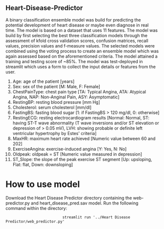## Heart-Disease-Predictor

A binary classification ensemble model was build for predicting the potential development of heart disease or maybe even diagnose in real time. The model is based on a dataset that uses 11 features. The model was build by first selecting the best three classification models through the assessment of kfold cross validation scores, confusion matrices, recall values, precision values and f-measure values. The selected models were combined using the voting process to create an ensemble model which was again assessed based on the aforementioned criteria. The model attained a training and testing score of ~85%. The model was test-deployed in streamlit which uses a form to collect the input details or features from the user. 

1.  Age: age of the patient [years]
2.  Sex: sex of the patient [M: Male, F: Female]
3.  ChestPainType: chest pain type [TA: Typical Angina, ATA: Atypical Angina, NAP: Non-Anginal Pain, ASY: Asymptomatic]
4.  RestingBP: resting blood pressure [mm Hg]
5.  Cholesterol: serum cholesterol [mm/dl]
6.  FastingBS: fasting blood sugar [1: if FastingBS > 120 mg/dl, 0: otherwise]
7.  RestingECG: resting electrocardiogram results [Normal: Normal, ST: having ST-T wave abnormality (T wave inversions and/or ST       elevation or depression of > 0.05 mV), LVH: showing probable or definite left ventricular hypertrophy by Estes' criteria]
8.  MaxHR: maximum heart rate achieved [Numeric value between 60 and 202]
9.  ExerciseAngina: exercise-induced angina [Y: Yes, N: No]
10. Oldpeak: oldpeak = ST [Numeric value measured in depression]
11.  ST_Slope: the slope of the peak exercise ST segment [Up: upsloping, Flat: flat, Down: downsloping]

# How to use model

Download the Heart Disease Predictor directory containing the web-predictor.py and heart_disease_pred.sav model. Run the following command within the directory:  

                              streamlit run '../Heart Disease Predictor/web_predictor.py'
